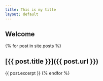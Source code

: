 ```yaml
---
title: This is my title
layout: default
---
```


## Welcome


{% for post in site.posts %}
## [{{ post.title }}]({{ post.url }})

{{ post.excerpt }}
{% endfor %}
